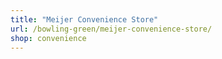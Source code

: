 ```yaml
---
title: "Meijer Convenience Store"
url: /bowling-green/meijer-convenience-store/
shop: convenience
---
```

